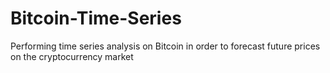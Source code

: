 # Bitcoin-Time-Series
Performing time series analysis on Bitcoin in order to forecast future prices on the cryptocurrency market
